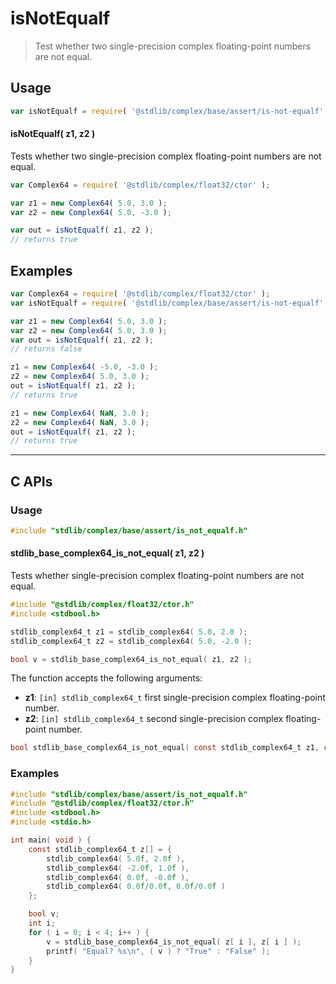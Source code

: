 <!--

@license Apache-2.0

Copyright (c) 2024 The Stdlib Authors.

Licensed under the Apache License, Version 2.0 (the "License");
you may not use this file except in compliance with the License.
You may obtain a copy of the License at

   http://www.apache.org/licenses/LICENSE-2.0

Unless required by applicable law or agreed to in writing, software
distributed under the License is distributed on an "AS IS" BASIS,
WITHOUT WARRANTIES OR CONDITIONS OF ANY KIND, either express or implied.
See the License for the specific language governing permissions and
limitations under the License.

-->

# isNotEqualf

> Test whether two single-precision complex floating-point numbers are not equal.

<!-- Section to include introductory text. Make sure to keep an empty line after the intro `section` element and another before the `/section` close. -->

<section class="intro">

</section>

<!-- /.intro -->

<!-- Package usage documentation. -->

<section class="usage">

## Usage

```javascript
var isNotEqualf = require( '@stdlib/complex/base/assert/is-not-equalf' );
```

#### isNotEqualf( z1, z2 )

Tests whether two single-precision complex floating-point numbers are not equal.

```javascript
var Complex64 = require( '@stdlib/complex/float32/ctor' );

var z1 = new Complex64( 5.0, 3.0 );
var z2 = new Complex64( 5.0, -3.0 );

var out = isNotEqualf( z1, z2 );
// returns true
```

</section>

<!-- /.usage -->

<!-- Package usage notes. Make sure to keep an empty line after the `section` element and another before the `/section` close. -->

<section class="notes">

</section>

<!-- /.notes -->

<!-- Package usage examples. -->

<section class="examples">

## Examples

<!-- eslint no-undef: "error" -->

```javascript
var Complex64 = require( '@stdlib/complex/float32/ctor' );
var isNotEqualf = require( '@stdlib/complex/base/assert/is-not-equalf' );

var z1 = new Complex64( 5.0, 3.0 );
var z2 = new Complex64( 5.0, 3.0 );
var out = isNotEqualf( z1, z2 );
// returns false

z1 = new Complex64( -5.0, -3.0 );
z2 = new Complex64( 5.0, 3.0 );
out = isNotEqualf( z1, z2 );
// returns true

z1 = new Complex64( NaN, 3.0 );
z2 = new Complex64( NaN, 3.0 );
out = isNotEqualf( z1, z2 );
// returns true
```

</section>

<!-- /.examples -->

<!-- C interface documentation. -->

* * *

<section class="c">

## C APIs

<!-- Section to include introductory text. Make sure to keep an empty line after the intro `section` element and another before the `/section` close. -->

<section class="intro">

</section>

<!-- /.intro -->

<!-- C usage documentation. -->

<section class="usage">

### Usage

```c
#include "stdlib/complex/base/assert/is_not_equalf.h"
```

#### stdlib_base_complex64_is_not_equal( z1, z2 )

Tests whether single-precision complex floating-point numbers are not equal.

```c
#include "@stdlib/complex/float32/ctor.h"
#include <stdbool.h>

stdlib_complex64_t z1 = stdlib_complex64( 5.0, 2.0 );
stdlib_complex64_t z2 = stdlib_complex64( 5.0, -2.0 );

bool v = stdlib_base_complex64_is_not_equal( z1, z2 );
```

The function accepts the following arguments:

-   **z1**: `[in] stdlib_complex64_t` first single-precision complex floating-point number.
-   **z2**: `[in] stdlib_complex64_t` second single-precision complex floating-point number.

```c
bool stdlib_base_complex64_is_not_equal( const stdlib_complex64_t z1, const stdlib_complex64_t z2 );
```

</section>

<!-- /.usage -->

<!-- C API usage notes. Make sure to keep an empty line after the `section` element and another before the `/section` close. -->

<section class="notes">

</section>

<!-- /.notes -->

<!-- C API usage examples. -->

<section class="examples">

### Examples

```c
#include "stdlib/complex/base/assert/is_not_equalf.h"
#include "@stdlib/complex/float32/ctor.h"
#include <stdbool.h>
#include <stdio.h>

int main( void ) {
    const stdlib_complex64_t z[] = {
        stdlib_complex64( 5.0f, 2.0f ),
        stdlib_complex64( -2.0f, 1.0f ),
        stdlib_complex64( 0.0f, -0.0f ),
        stdlib_complex64( 0.0f/0.0f, 0.0f/0.0f )
    };

    bool v;
    int i;
    for ( i = 0; i < 4; i++ ) {
        v = stdlib_base_complex64_is_not_equal( z[ i ], z[ i ] );
        printf( "Equal? %s\n", ( v ) ? "True" : "False" );
    }
}
```

</section>

<!-- /.examples -->

</section>

<!-- /.c -->

<!-- Section to include cited references. If references are included, add a horizontal rule *before* the section. Make sure to keep an empty line after the `section` element and another before the `/section` close. -->

<section class="references">

</section>

<!-- /.references -->

<!-- Section for related `stdlib` packages. Do not manually edit this section, as it is automatically populated. -->

<section class="related">

</section>

<!-- /.related -->

<!-- Section for all links. Make sure to keep an empty line after the `section` element and another before the `/section` close. -->

<section class="links">

</section>

<!-- /.links -->
